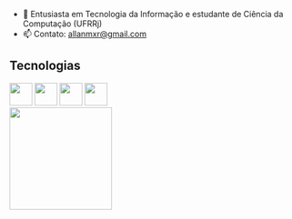 - 👀 Entusiasta em Tecnologia da Informação e estudante de Ciência da Computação (UFRRj)
- 📫 Contato: allanmxr@gmail.com

## Tecnologias
<img src="https://cdn.jsdelivr.net/gh/devicons/devicon/icons/java/java-original.svg" width="40" height="40" />
<img src="https://cdn.jsdelivr.net/gh/devicons/devicon/icons/javascript/javascript-original.svg" width="40" height="40" />
<img src="https://cdn.jsdelivr.net/gh/devicons/devicon/icons/nodejs/nodejs-original-wordmark.svg" width="40" height="40" />
<img src="https://cdn.jsdelivr.net/gh/devicons/devicon/icons/mysql/mysql-original.svg" width="40" height="40" />
        
<div>
<a href="https://github.com/yandv">
<img height="180em" src="https://github-readme-stats.vercel.app/api/top-langs/?username=yandv&layout=compact&langs_count=7&theme=dracula"/>
</div>
